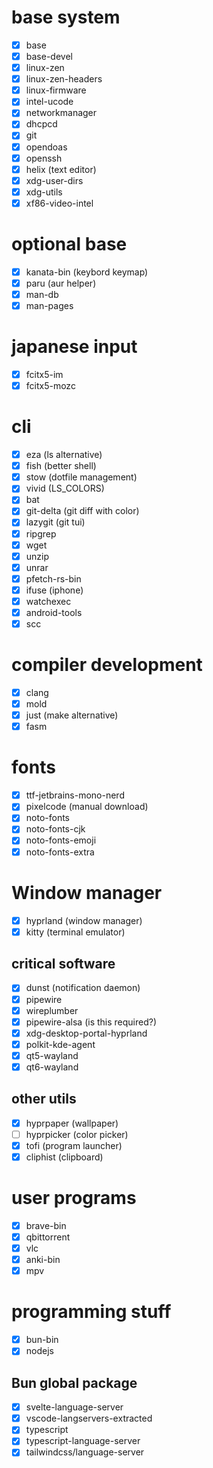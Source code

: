 # base system
- [x] base
- [x] base-devel
- [x] linux-zen
- [x] linux-zen-headers
- [x] linux-firmware
- [x] intel-ucode
- [x] networkmanager
- [x] dhcpcd
- [x] git
- [x] opendoas
- [x] openssh
- [x] helix (text editor)
- [x] xdg-user-dirs
- [x] xdg-utils
- [x] xf86-video-intel

# optional base
- [x] kanata-bin (keybord keymap)
- [x] paru (aur helper)
- [x] man-db
- [x] man-pages

# japanese input
- [x] fcitx5-im
- [x] fcitx5-mozc

# cli
- [x] eza (ls alternative)
- [x] fish (better shell)
- [x] stow (dotfile management)
- [x] vivid (LS_COLORS)
- [x] bat
- [x] git-delta (git diff with color)
- [x] lazygit (git tui)
- [x] ripgrep
- [x] wget
- [x] unzip
- [x] unrar
- [x] pfetch-rs-bin
- [x] ifuse (iphone)
- [x] watchexec
- [x] android-tools
- [x] scc

# compiler development
- [x] clang
- [x] mold
- [x] just (make alternative)
- [x] fasm

# fonts
- [x] ttf-jetbrains-mono-nerd
- [x] pixelcode (manual download)
- [x] noto-fonts
- [x] noto-fonts-cjk
- [x] noto-fonts-emoji
- [x] noto-fonts-extra

# Window manager
- [x] hyprland (window manager)
- [x] kitty (terminal emulator)

## critical software
- [x] dunst (notification daemon)
- [x] pipewire
- [x] wireplumber 
- [x] pipewire-alsa (is this required?)
- [x] xdg-desktop-portal-hyprland
- [x] polkit-kde-agent
- [x] qt5-wayland
- [x] qt6-wayland

## other utils
- [x] hyprpaper (wallpaper)
- [ ] hyprpicker (color picker)
- [x] tofi (program launcher)
- [x] cliphist (clipboard)

# user programs
- [x] brave-bin
- [x] qbittorrent
- [x] vlc
- [x] anki-bin
- [x] mpv

# programming stuff
- [x] bun-bin
- [x] nodejs

## Bun global package
- [x] svelte-language-server
- [x] vscode-langservers-extracted
- [x] typescript
- [x] typescript-language-server
- [x] tailwindcss/language-server
